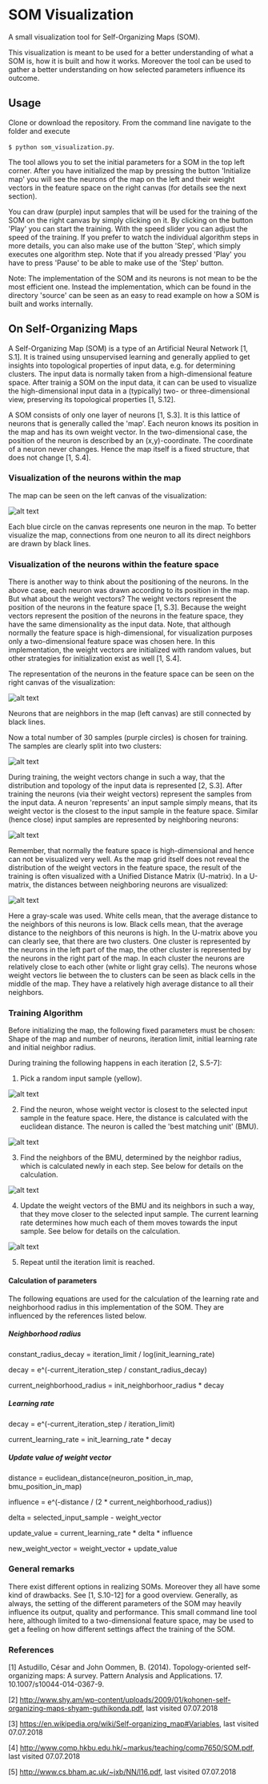 # SOM Visualization

A small visualization tool for Self-Organizing Maps (SOM).

This visualization is meant to be used for a better understanding of what a SOM is, how it is
built and how it works.
Moreover the tool can be used to gather a better understanding on how 
selected parameters influence its outcome.

## Usage

Clone or download the repository.
From the command line navigate to the folder and execute

`$ python som_visualization.py`.

The tool allows you to set the initial parameters for a SOM in the top left corner.
After you have initialized the map by pressing the button 'Initialize map'
you will see the neurons of the map on the left and their weight vectors in 
the feature space on the right canvas (for details see the next section).

You can draw (purple) input samples that will be used for the training of the SOM on
the right canvas by simply clicking on it. 
By clicking on the button 'Play' you can start the training.
With the speed slider you can adjust the speed of the training.
If you prefer to watch the individual algorithm steps in more details, you can
also make use of the button 'Step', which simply executes one algorithm step.
Note that if you already pressed 'Play' you have to press 'Pause' to be able to make use
of the 'Step' button.

Note: The implementation of the SOM and its neurons is not mean to be the most
efficient one. Instead the implementation, which can be found in the directory 'source'
can be seen as an easy to read example on how a SOM is built and works internally.


## On Self-Organizing Maps

A Self-Organizing Map (SOM) is a type of an Artificial Neural Network [1, S.1].
It is trained using unsupervised learning and generally applied to get insights
into topological properties of input data, e.g. for determining clusters.
The input data is normally taken from a high-dimensional feature space.
After trainig a SOM on the input data, it can can be used to visualize 
the high-dimensional input data in a (typically) two- or three-dimensional view, 
preserving its topological properties [1, S.12].

A SOM consists of only one layer of neurons [1, S.3].
It is this lattice of neurons that is generally called the 'map'.
Each neuron knows its position in the map and has its own weight vector.
In the two-dimensional case, 
the position of the neuron is described by an (x,y)-coordinate.
The coordinate of a neuron never changes.
Hence the map itself is a fixed structure, that does not change [1, S.4].

### Visualization of the neurons within the map

The map can be seen on the left canvas of the visualization:

![alt text](images/left-canvas.png)

Each blue circle on the canvas represents one neuron in the map.
To better visualize the map, connections from one neuron to all its direct 
neighbors are drawn by black lines.


### Visualization of the neurons within the feature space

There is another way to think about the positioning of the neurons.
In the above case, each neuron was drawn according to its position in the map.
But what about the weight vectors?
The weight vectors represent the position of the 
neurons in the feature space [1, S.3].
Because the weight vectors represent the position of the neurons in the feature space,
they have the same dimensionality as the input data.
Note, that although normally the feature space is high-dimensional,
for visualization purposes only a two-dimensional feature space was chosen here.
In this implementation, the weight vectors are initialized with random values, 
but other strategies for initialization exist as well [1, S.4].

The representation of the neurons in the feature space can be seen on the right canvas
of the visualization:

![alt text](images/right-canvas.png)

Neurons that are neighbors in the map (left canvas) are still connected by
black lines.

Now a total number of 30 samples (purple circles) is chosen for training.
The samples are clearly split into two clusters:

![alt text](images/samples.png)

During training, the weight vectors change in such a way, that the
distribution and topology of the input data is represented [2, S.3].
After training the neurons (via their weight vectors) represent 
the samples from the input data. 
A neuron 'represents' an input sample simply means, that its weight vector
is the closest to the input sample in the feature space.
Similar (hence close) input samples are represented by neighboring neurons:

![alt text](images/after-training.png)

Remember, that normally the feature space is high-dimensional and hence can not
be visualized very well.
As the map grid itself does not reveal the distribution of the weight vectors
in the feature space, the result of the training is often visualized with a
Unified Distance Matrix (U-matrix).
In a U-matrix, the distances between neighboring neurons are visualized:

![alt text](images/u-matrix.png)

Here a gray-scale was used. White cells mean, that the average distance to
the neighbors of this neurons is low. Black cells mean, that the average distance
to the neighbors of this neurons is high.
In the U-matrix above you can clearly see, that there are two clusters.
One cluster is represented by the neurons in the left part of the map,
the other cluster is represented by the neurons in the right part of the map.
In each cluster the neurons are relatively close to each other (white or light gray cells).
The neurons whose weight vectors lie between the to clusters can be seen as black
cells in the middle of the map.
They have a relatively high average distance to all their neighbors.



### Training Algorithm

Before initializing the map, the following fixed parameters must be chosen:
Shape of the map and number of neurons, iteration limit, initial learning rate
and initial neighbor radius.

During training the following happens in each iteration [2, S.5-7]:


1. Pick a random input sample (yellow).

![alt text](images/step-1.png)

2. Find the neuron, whose weight vector is closest to the selected input sample
in the feature space. Here, the distance is calculated with the euclidean distance.
The neuron is called the 'best matching unit' (BMU).

![alt text](images/step-2.png)

3. Find the neighbors of the BMU, determined by the neighbor radius, which is
calculated newly in each step. See below for details on the calculation.

![alt text](images/step-3.png)

4. Update the weight vectors of the BMU and its neighbors in such a way, that 
they move closer to the selected input sample.
The current learning rate determines how much each of them moves towards the input sample.
See below for details on the calculation.

![alt text](images/step-4.png)

5. Repeat until the iteration limit is reached.

#### Calculation of parameters

The following equations are used for the calculation of the learning rate and
neighborhood radius in this implementation of the SOM.
They are influenced by the references listed below.

##### Neighborhood radius

constant_radius_decay = iteration_limit / log(init_learning_rate)

decay = e^(-current_iteration_step / constant_radius_decay)

current_neighborhood_radius = init_neighborhoor_radius * decay 

##### Learning rate

decay = e^(-current_iteration_step / iteration_limit)

current_learning_rate = init_learning_rate * decay

##### Update value of weight vector

distance = euclidean_distance(neuron_position_in_map, bmu_position_in_map)

influence = e^(-distance / (2 * current_neighborhood_radius))

delta = selected_input_sample - weight_vector

update_value = current_learning_rate * delta * influence

new_weight_vector = weight_vector + update_value


### General remarks

There exist different options in realizing SOMs. Moreover they all have
some kind of drawbacks. See [1, S.10-12] for a good overview.
Generally, as always, the setting of the different parameters of the SOM
may heavily influence its output, quality and performance. 
This small command line tool here, although limited to a two-dimensional feature space,
may be used to get a feeling on how different settings affect the training of the SOM.


### References

[1] Astudillo, César and John Oommen, B. (2014). Topology-oriented self-organizing maps: 
A survey. Pattern Analysis and Applications. 17. 10.1007/s10044-014-0367-9.

[2] http://www.shy.am/wp-content/uploads/2009/01/kohonen-self-organizing-maps-shyam-guthikonda.pdf, last visited 07.07.2018

[3] https://en.wikipedia.org/wiki/Self-organizing_map#Variables, last visited 07.07.2018

[4] http://www.comp.hkbu.edu.hk/~markus/teaching/comp7650/SOM.pdf, last visited 07.07.2018

[5] http://www.cs.bham.ac.uk/~jxb/NN/l16.pdf, last visited 07.07.2018
